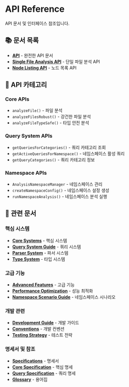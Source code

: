 # API Reference

API 문서 및 인터페이스 참조입니다.

## 📚 문서 목록

- **[API](./API.md)** - 완전한 API 문서
- **[Single File Analysis API](./single-file-analysis-api.md)** - 단일 파일 분석 API
- **[Node Listing API](./NODE-LISTING-API.md)** - 노드 목록 API

## 🔧 API 카테고리

### Core APIs
- `analyzeFile()` - 파일 분석
- `analyzeFilesRobust()` - 강건한 파일 분석
- `analyzeFileTypeSafe()` - 타입 안전 분석

### Query System APIs
- `getQueriesForCategories()` - 쿼리 카테고리 조회
- `getActiveQueriesForNamespace()` - 네임스페이스 활성 쿼리
- `getQueryCategories()` - 쿼리 카테고리 정보

### Namespace APIs
- `AnalysisNamespaceManager` - 네임스페이스 관리
- `createNamespaceConfig()` - 네임스페이스 설정 생성
- `runNamespaceAnalysis()` - 네임스페이스 분석 실행

## 📖 관련 문서

### 핵심 시스템
- **[Core Systems](../04-core-systems/README.md)** - 핵심 시스템
- **[Query System Guide](../04-core-systems/QUERY-SYSTEM-GUIDE.md)** - 쿼리 시스템
- **[Parser System](../04-core-systems/PARSER_SYSTEM.md)** - 파서 시스템
- **[Type System](../04-core-systems/type-system.md)** - 타입 시스템

### 고급 기능
- **[Advanced Features](../05-advanced-features/README.md)** - 고급 기능
- **[Performance Optimization](../05-advanced-features/PERFORMANCE-OPTIMIZATION.md)** - 성능 최적화
- **[Namespace Scenario Guide](../05-advanced-features/namespace-scenario-guide.md)** - 네임스페이스 시나리오

### 개발 관련
- **[Development Guide](../06-development/README.md)** - 개발 가이드
- **[Conventions](../06-development/CONVENTIONS.md)** - 개발 컨벤션
- **[Testing Strategy](../06-development/testing-strategy.md)** - 테스트 전략

### 명세서 및 참조
- **[Specifications](../07-specifications/README.md)** - 명세서
- **[Core Specification](../07-specifications/CORE-SPECIFICATION.md)** - 핵심 명세
- **[Query Specification](../07-specifications/QUERY-SPECIFICATION.md)** - 쿼리 명세
- **[Glossary](../08-reference/GLOSSARY.md)** - 용어집
